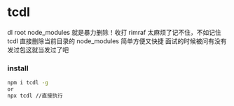 # tcdl

dl root node_modules
就是暴力删除！收打 rimraf 太麻烦了记不住，不如记住 tcdl 直接删除当前目录的 node_modules 简单方便又快捷
面试的时候被问有没有发过包这就当发过了吧

### install

```bash
npm i tcdl -g
or
npx tcdl //直接执行
```
